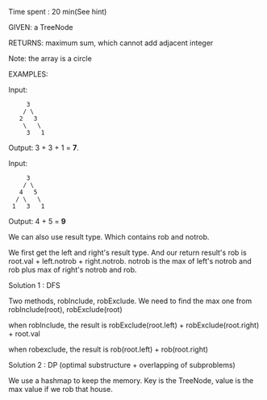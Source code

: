 Time spent : 20 min(See hint)

GIVEN: a TreeNode

RETURNS: maximum sum, which cannot add adjacent integer

Note: the array is a circle

EXAMPLES:

Input: 

```
     3
    / \
   2   3
    \   \ 
     3   1
```

Output:  3 + 3 + 1 = **7**.

Input: 

```
     3
    / \
   4   5
  / \   \ 
 1   3   1
```

Output:   4 + 5 = **9**

We can also use result type. Which contains rob and notrob.

We first get the left and right's result type. And our return result's rob is root.val + left.notrob + right.notrob. notrob is the max of left's notrob and rob plus max of right's notrob and rob.



Solution 1 : DFS

Two methods, robInclude, robExclude. We need to find the max one from robInclude(root), robExclude(root)

when robInclude, the result is robExclude(root.left) + robExclude(root.right) + root.val

when robexclude, the result is rob(root.left) + rob(root.right)



Solution 2 : DP (optimal substructure + overlapping of subproblems)

We use a hashmap to keep the memory. Key is the TreeNode, value is the max value if we rob that house.